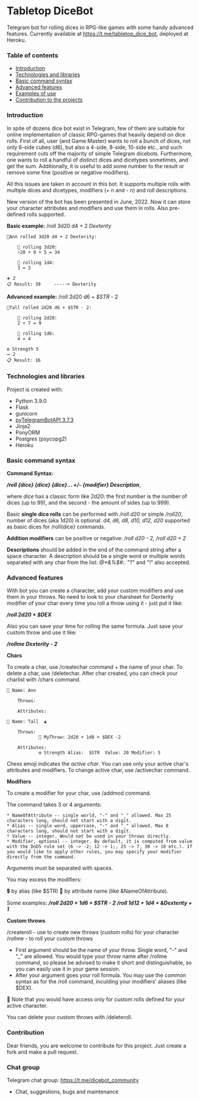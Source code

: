 # Tabletop DiceBot

Telegram bot for rolling dices in RPG-like games with some handy advanced features. Currently available at https://t.me/tabletop_dice_bot, deployed at Heroku.

### Table of contents
* [Introduction](#introduction)
* [Technologies and libraries](#technologies-and-libraries)
* [Basic command syntax](#basic_command_syntax)
* [Advanced features](#advanced_features)
* [Examples of use](#examples-of-use)
* [Contribution to the projects](#contribution)

### Introduction

In spite of dozens dice bot exist in Telegram, few of them are suitable for online implementation of classic RPG-games that heavily depend on dice rolls. First of all, user (and Game Master) wants to roll a bunch of dices, not only 6-side cubes (d6), but also a 4-side, 8-side, 10-side etc., and such requirement cuts off the majority of simple Telegram dicebots. Furthermore, one wants to roll a handful of distinct dices and dicetypes sometimes, and get the sum. Additionally, it is useful to add some number to the result or remove some fine (positive or negative modifiers).

All this issues are taken in account in this bot. It supports multiple rolls with multiple dices and dicetypes, modifiers (+ n and - n) and roll descriptions.

New version of the bot has been presented in June, 2022. Now it can store your character attributes and modifiers and use them in rolls. Also pre-defined rolls supported.

**Basic example:** /roll 3d20 d4 + 2 *Dexterity*

```
🧝Ann rolled 3d20 d4 + 2 Dexterity:

    🎲 rolling 3d20:
    ⚡️20 + 9 + 5 = 34

    🎲 rolling 1d4:
    3 = 3

➕ 2
📋 Result: 39     -----> Dexterity
```

**Advanced example:** /roll 2d20 d6 + *$STR* - 2

```
🧝Tall rolled 2d20 d6 + $STR - 2:

    🎲 rolling 2d20:
    2 + 7 = 9

    🎲 rolling 1d6:
    4 = 4

⚙️ Strength 5
➖ 2
📋 Result: 16
```

### Technologies and libraries

Project is created with:
* Python 3.9.0
* Flask
* gunicorn
* [pyTelegramBotAPI 3.7.3](https://github.com/eternnoir/pyTelegramBotAPI)
* Jinja2
* PonyORM
* Postgres (psycopg2)
* Heroku

### Basic command syntax

**Command Syntax:**

***/roll {dice} {dice} {dice}... +/- {modifier} Description***,

where *dice* has a classic form like *2d20*: the first number is the number of dices (up to 99), and the second - the amount of sides (up to 999).

Basic **single dice rolls** can be performed with */roll d20* or simple */roll20*, number of dices (aka 1d20) is optional. *d4, d6, d8, d10, d12, d20* supported as basic dices for /roll{dice} commands.

**Addition modifiers** can be positive or negative: */roll d20 - 2, /roll d20 + 2*

**Descriptions** should be added in the end of the command string after a space character. A description should be a single word or multiple words separated with any char from the list: *@\*&%$#:*. "?" and "!" also accepted.

### Advanced features

With bot you can create a character, add your custom modifiers and use them in your throws. No need to look to your charsheet for Dexterity modifier of your char every time you roll a throw using it - just put it like:

***/roll 2d20 + $DEX***

Also you can save your time for rolling the same formula. Just save your custom throw and use it like:

***/rollme Dexterity - 2***

**Chars**

To create a char, use /createchar command + the name of your char. To delete a char, use /deletechar. After char created, you can check your charlist with /chars command.

```
🧝 Name: Ann 

    Throws:

    Attributes:

🧝 Name: Tall  ♟ 

    Throws:
            🎲 MyThrow: 2d20 + 1d8 + $DEX -2

    Attributes:
            ⚙️ Strength Alias:  $STR  Value: 20 Modifier: 5
```

Chess emoji indicates the *active char*. You can use only your active char's attributes and modifiers. To change active char, use /activechar command.

**Modifiers**

To create a modifier for your char, use /addmod command.

The command takes 3 or 4 arguments:

    * NameOfAttribute -- single world, "-" and "_" allowed. Max 25 characters long, should not start with a digit.
    * Alias -- single word, uppercase, "-" and "_" allowed. Max 8 characters long, should not start with a digit.
    * Value -- integer. Would not be used in your throws directly.
    * Modifier, optional -- integer. By default, it is computed from value with the DnD5 rule set (6 -> -2; 12 -> 1;, 25 -> 7, 30 -> 10 etc.). If you would like to apply other rules, you may specify your modifier directly from the command.

Arguments must be separated with spaces.

You may excess the modifiers:

💲 by alias (like $STR)
📎 by attribute name (like &NameOfAttribute).

Some examples:
    ***/roll 2d20 + 1d6 + $STR - 2***
    ***/roll 1d12 + 1d4 + &Dexterity + 1***

**Custom throws**

/createroll - use to create new throws (custom rolls) for your character
/rollme - to roll your custom throws

* First argument should be the name of your throw. Single word, "-" and "_" are allowed. You would type your throw name after /rollme command, so please be advised to make it short and distinguishable, so you can easily use it in your game session.
* After your argument goes your roll formula. You may use the common syntax as for the /roll command, inculding your modifiers' aliases (like $DEX).

📎 Note that you would have access only for custom rolls defined for your active character.

You can delete your custom throws with /deleteroll.


### Contribution

Dear friends, you are welcome to contribute for this project. Just create a fork and make a pull request.

### Chat group

Telegram chat group: https://t.me/dicebot_community

* Chat, suggestions, bugs and maintenance